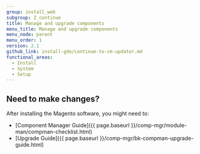 ```yaml
---
group: install_web
subgroup: Z_continue
title: Manage and upgrade components
menu_title: Manage and upgrade components
menu_node: parent
menu_order: 1
version: 2.1
github_link: install-gde/continue-to-cm-updater.md
functional_areas:
  - Install
  - System
  - Setup
---
```




## Need to make changes?
After installing the Magento software, you might need to:

*	[Component Manager Guide]({{ page.baseurl }}/comp-mgr/module-man/compman-checklist.html)
*	[Upgrade Guide]({{ page.baseurl }}/comp-mgr/bk-compman-upgrade-guide.html)
